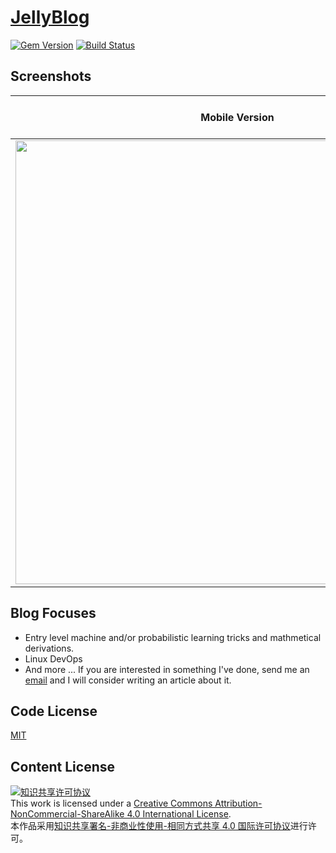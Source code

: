 # [JellyBlog](https://nichenjie.com)

[![Gem Version](https://img.shields.io/gem/v/jekyll.svg)](https://rubygems.org/gems/jekyll)
[![Build Status](https://travis-ci.com/jellycsc/JellyBlog-Travis-CI.svg?branch=master)](https://travis-ci.com/jellycsc/JellyBlog-Travis-CI)

## Screenshots
Mobile Version             |  Full-sized Version
:-------------------------:|:-------------------------:
<img src="https://user-images.githubusercontent.com/25379724/52883382-b8363280-3138-11e9-977b-dc4d8d5b1f3e.png" width="710"/>  |  ![full-sized](https://user-images.githubusercontent.com/25379724/52883391-bd937d00-3138-11e9-9d74-ec2fbcd66e24.png)

## Blog Focuses
* Entry level machine and/or probabilistic learning tricks and mathmetical derivations.
* Linux DevOps
* And more ... If you are interested in something I've done, send me an [email](mailto:nichenjie2013@gmail.com) and I will consider writing an article about it.

## Code License
[MIT](LICENSE)

## Content License
<a rel="license" href="http://creativecommons.org/licenses/by-nc-sa/4.0/"><img alt="知识共享许可协议" style="border-width:0" src="https://i.creativecommons.org/l/by-nc-sa/4.0/88x31.png" /></a><br />This work is licensed under a <a rel="license" href="http://creativecommons.org/licenses/by-nc-sa/4.0/">Creative Commons Attribution-NonCommercial-ShareAlike 4.0 International License</a>.<br />本作品采用<a rel="license" href="http://creativecommons.org/licenses/by-nc-sa/4.0/">知识共享署名-非商业性使用-相同方式共享 4.0 国际许可协议</a>进行许可。
